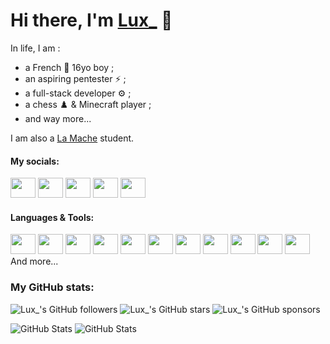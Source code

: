 # Hi there, I'm [Lux_](discordapp.com/users/786144801456259092 'Lux\'s Discord profile') 👀

In life, I am :
- a French 🥐 16yo boy ;
- an aspiring pentester ⚡ ;
- a full-stack developer ⚙️ ;
- a chess ♟️ & Minecraft player ;
- and way more...

I am also a [La Mache](https://www.ecolelamache.org/ 'La Mache School') student.

#### My socials:

<a title="Lux_'s Discord profile" href="discordapp.com/users/786144801456259092"><img height="32" width="32" src="https://cdn.simpleicons.org/discord" style="width:40px" /></a>
<a title="Lux_'s Steam profile" href="https://steamcommunity.com/profiles/76561199149113433/"><img height="32" width="32" src="https://cdn.simpleicons.org/steam" style="width:40px" /></a>
<a title="Lux_'s X profile" href="https://x.com/Lux_in_french"><img height="32" width="32" src="https://cdn.simpleicons.org/x" style="width:40px" /></a>
<a title="Lux_'s Twitch profile" href="https://twitch.tv/Drythegame"><img height="32" width="32" src="https://cdn.simpleicons.org/twitch" style="width:40px" /></a>
<a title="Lux_'s Youtube profile" href="https://www.youtube.com/@drythegame5592"><img height="32" width="32" src="https://cdn.simpleicons.org/youtube" style="width:40px;" /></a>
#### Languages & Tools:

<a title="JavaScript" href="https://developer.mozilla.org/docs/Web/JavaScript"><img height="32" width="32" src="https://cdn.simpleicons.org/javascript" style="width:40px" /></a>
<a title="NodeJS" href="https://nodejs.org/en/learn/getting-started/introduction-to-nodejs"><img height="32" width="32" src="https://cdn.simpleicons.org/node.js" style="width:40px" /></a>
<a title="npm" href="https://www.npmjs.com/~volcanofr"><img height="32" width="32" src="https://cdn.simpleicons.org/npm" style="width:40px" /></a>
<a title="git" href="https://git-scm.com/about"><img height="32" width="32" src="https://cdn.simpleicons.org/git" style="width:40px" /></a>
<a title="GitHub" href="https://github.com/volcanofr/volcanofr#readme"><img height="32" width="32" src="https://cdn.simpleicons.org/github" style="width:40px" /></a>
<a title="Schneider Electric" href="https://www.se.com/us/en/product-range/542-zelio-soft/#overview"><img height="32" width="32" src="https://cdn.simpleicons.org/schneiderelectric" style="width:40px" /></a>
<a title="Google" href="https://drive.google.com"><img height="32" width="32" src="https://cdn.simpleicons.org/googlesheets" style="width:40px" /></a>
<a title="VSCode" href="https://code.visualstudio.com"><img height="32" width="32" src="https://cdn.simpleicons.org/visualstudiocode" style="width:40px" /></a>
<a title="HTML" href="https://developer.mozilla.org/docs/Web/HTML"><img height="32" width="32" src="https://cdn.simpleicons.org/html5" style="width:40px" /></a>
<a title="CSS" href="https://developer.mozilla.org/docs/Web/CSS"><img height="32" width="32" src="https://cdn.simpleicons.org/css3" style="width:40px" /></a>
<a title="TypeScript" href="https://www.typescriptlang.org"><img height="32" width="32" src="https://cdn.simpleicons.org/typescript" style="width:40px" /></a>
And more...

### My GitHub stats:

![Lux_'s GitHub followers](https://img.shields.io/github/followers/luxinenglish)
![Lux_'s GitHub stars](https://img.shields.io/github/stars/luxinenglish)
![Lux_'s GitHub sponsors](https://img.shields.io/github/sponsors/luxinenglish)

![GitHub Stats](https://github-readme-stats.vercel.app/api?username=luxinenglish&theme=dark&show_icons=true&hide_border=true&count_private=true)
![GitHub Stats](https://github-readme-stats.vercel.app/api/top-langs/?username=luxinenglish&theme=dark&show_icons=true&hide_border=true&layout=compact)
